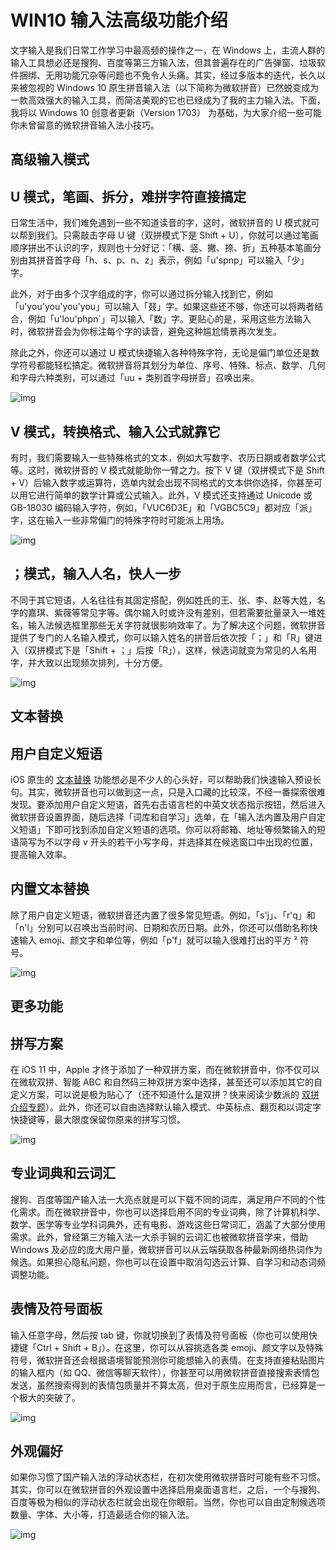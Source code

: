 # WIN10 输入法高级功能介绍

文字输入是我们日常工作学习中最高频的操作之一，在 Windows 上，主流人群的输入工具想必还是搜狗、百度等第三方输入法，但其普遍存在的广告弹窗、垃圾软件捆绑、无用功能冗杂等问题也不免令人头痛。其实，经过多版本的迭代，长久以来被忽视的 Windows 10 原生拼音输入法（以下简称为微软拼音）已然蜕变成为一款高效强大的输入工具，而简洁美观的它也已经成为了我的主力输入法。下面，我将以 Windows 10 创意者更新（Version 1703） 为基础，为大家介绍一些可能你未曾留意的微软拼音输入法小技巧。

## 高级输入模式

## U 模式，笔画、拆分，难拼字符直接搞定

日常生活中，我们难免遇到一些不知道读音的字，这时，微软拼音的 U 模式就可以帮到我们。只需敲击字母 U 键（双拼模式下是 Shift + U），你就可以通过笔画顺序拼出不认识的字，规则也十分好记：「横、竖、撇、捺、折」五种基本笔画分别由其拼音首字母「h、s、p、n、z」表示，例如「u'spnp」可以输入「少」字。

此外，对于由多个汉字组成的字，你可以通过拆分输入找到它，例如「u'you'you'you'you」可以输入「叕」字。如果这些还不够，你还可以将两者结合，例如「u'lou'phpn`」可以输入「数」字。更贴心的是，采用这些方法输入时，微软拼音会为你标注每个字的读音，避免这种尴尬情景再次发生。

除此之外，你还可以通过 U 模式快捷输入各种特殊字符，无论是偏门单位还是数学符号都能轻松搞定。微软拼音将其划分为单位、序号、特殊、标点、数学、几何和字母六种类别，可以通过「uu + 类别首字母拼音」召唤出来。



![img](https://pic2.zhimg.com/v2-9800b0e3436410749321cd744445d9e1_b.jpg)



## V 模式，转换格式、输入公式就靠它

有时，我们需要输入一些特殊格式的文本，例如大写数字、农历日期或者数学公式等。这时，微软拼音的 V 模式就能助你一臂之力。按下 V 键（双拼模式下是 Shift + V）后输入数字或运算符，选单内就会出现不同格式的文本供你选择，你甚至可以用它进行简单的数学计算或公式输入。此外，V 模式还支持通过 Unicode 或 GB-18030 编码输入字符，例如，「VUC6D3E」和「VGBC5C9」都对应「派」字，这在输入一些非常偏门的特殊字符时可能派上用场。



![img](https://pic4.zhimg.com/v2-9a6d796f1c102ad14c99d3830356d43b_b.jpg)



## ；模式，输入人名，快人一步

不同于其它短语，人名往往有其固定搭配，例如姓氏的王、张、李、赵等大姓，名字的嘉琪、紫薇等常见字等。偶尔输入时或许没有差别，但若需要批量录入一堆姓名，输入法候选框里那些无关字符就很影响效率了。为了解决这个问题，微软拼音提供了专门的人名输入模式，你可以输入姓名的拼音后依次按「；」和「R」键进入（双拼模式下是「Shift + ；」后按「R」），这样，候选词就变为常见的人名用字，并大致以出现频次排列，十分方便。



![img](https://pic2.zhimg.com/v2-cb32db0b76fe6925a5bc8467efb0bf85_b.jpg)



## 文本替换

## 用户自定义短语

iOS 原生的 [文本替换](https://link.zhihu.com/?target=https%3A//sspai.com/post/38339) 功能想必是不少人的心头好，可以帮助我们快速输入预设长句。其实，微软拼音也可以做到这一点，只是入口藏的比较深，不经一番探索很难发现。要添加用户自定义短语，首先右击语言栏的中英文状态指示按钮，然后进入微软拼音设置界面，随后选择「词库和自学习」选单，在「输入法内置及用户自定义短语」下即可找到添加自定义短语的选项。你可以将邮箱、地址等频繁输入的短语简写为不以字母 v 开头的若干小写字母，并选择其在候选窗口中出现的位置，提高输入效率。

## 内置文本替换

除了用户自定义短语，微软拼音还内置了很多常见短语。例如，「s'j」、「r'q」和「n'l」分别可以召唤出当前时间、日期和农历日期。此外，你还可以借助名称快速输入 emoji、颜文字和单位等，例如「p'f」就可以输入很难打出的平方 ² 符号。



![img](https://pic4.zhimg.com/v2-04c1fe6e9bf6a020d240c3ebb630d6eb_b.jpg)



## 更多功能

## 拼写方案

在 iOS 11 中，Apple 才终于添加了一种双拼方案，而在微软拼音中，你不仅可以在微软双拼、智能 ABC 和自然码三种双拼方案中选择，甚至还可以添加其它的自定义方案，可以说是极为贴心了（还不知道什么是双拼？快来阅读少数派的 [双拼介绍专题](https://link.zhihu.com/?target=https%3A//sspai.com/topic/165)）。此外，你还可以自由选择默认输入模式、中英标点、翻页和以词定字快捷键等，最大限度保留你原来的拼写习惯。



![img](https://pic2.zhimg.com/v2-b9d2aef2f94fbc720178973b746041ad_b.jpg)



## 专业词典和云词汇

搜狗、百度等国产输入法一大亮点就是可以下载不同的词库，满足用户不同的个性化需求。而在微软拼音中，你也可以选择启用不同的专业词典，除了计算机科学、数学、医学等专业学科词典外，还有电影、游戏这些日常词汇，涵盖了大部分使用需求。此外，曾经第三方输入法一大杀手锏的云词汇也被微软拼音学来，借助 Windows 及必应的庞大用户量，微软拼音可以从云端获取各种最新网络热词作为候选。如果担心隐私问题，你也可以在设置中取消勾选云计算、自学习和动态词频调整功能。

## 表情及符号面板

输入任意字母，然后按 tab 键，你就切换到了表情及符号面板（你也可以使用快捷键「Ctrl + Shift + B」）。在这里，你可以从容挑选各类 emoji、颜文字以及特殊符号，微软拼音还会根据语境智能预测你可能想输入的表情。在支持直接粘贴图片的输入框内（如 QQ、微信等聊天软件），你甚至可以用微软拼音直接搜索表情包发送，虽然搜索得到的表情包质量并不算太高，但对于原生应用而言，已经算是一个极大的突破了。



![img](https://pic2.zhimg.com/v2-3431b43763bddedeb705a12d78d23695_b.jpg)



## 外观偏好

如果你习惯了国产输入法的浮动状态栏，在初次使用微软拼音时可能有些不习惯。其实，你可以在微软拼音的外观设置中选择启用桌面语言栏，之后，一个与搜狗、百度等极为相似的浮动状态栏就会出现在你眼前。当然，你也可以自由定制候选项数量、字体、大小等，打造最适合你的输入法。



![img](https://pic3.zhimg.com/v2-97d73869eb24fb0e8ab671f99ba85ea6_b.jpg)



